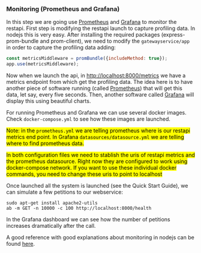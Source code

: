 ### Monitoring (Prometheus and Grafana)
In this step we are going use [Prometheus](https://prometheus.io/) and [Grafana](https://grafana.com/) to monitor the restapi. First step is modifying the restapi launch to capture profiling data. In nodejs this is very easy. After installing the required packages (express-prom-bundle and prom-client), we need to modify the `gatewayservice/app` in order to capture the profiling data adding:
```javascript
const metricsMiddleware = promBundle({includeMethod: true});
app.use(metricsMiddleware);
```
Now when we launch the api, in [http://localhost:8000/metrics](http://localhost:8000/metrics) we have a metrics endpoint from which get the profiling data. The idea here is to have another piece of software running (called [Prometheus](https://prometheus.io/)) that will get this data, let say, every five seconds. Then, another software called [Grafana](https://grafana.com/) will display this using beautiful charts.

For running Prometheus and Grafana we can use several docker images. Check `docker-compose.yml` to see how these images are launched. 

<mark>Note: in the `prometheus.yml` we are telling prometheus where is our restapi metrics end point. In Grafana `datasources/datasource.yml` we are telling where to find prometheus data.</mark>

<mark>In both configuration files we need to stablish the uris of restapi metrics and the prometheus datasource. Right now they are configured to work using docker-compose network. If you want to use these individual docker commands, you need to change these uris to point to localhost</mark>

Once launched all the system is launched (see the Quick Start Guide), we can simulate a few petitions to our webservice:

```
sudo apt-get install apache2-utils
ab -m GET -n 10000 -c 100 http://localhost:8000/health
```
In the Grafana dashboard we can see how the number of petitions increases dramatically after the call.

A good reference with good explanations about monitoring in nodejs can be found [here](https://github.com/coder-society/nodejs-application-monitoring-with-prometheus-and-grafana).
